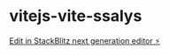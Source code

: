 # vitejs-vite-ssalys

[Edit in StackBlitz next generation editor ⚡️](https://stackblitz.com/~/github.com/PoutingFrogs/vitejs-vite-ssalys)